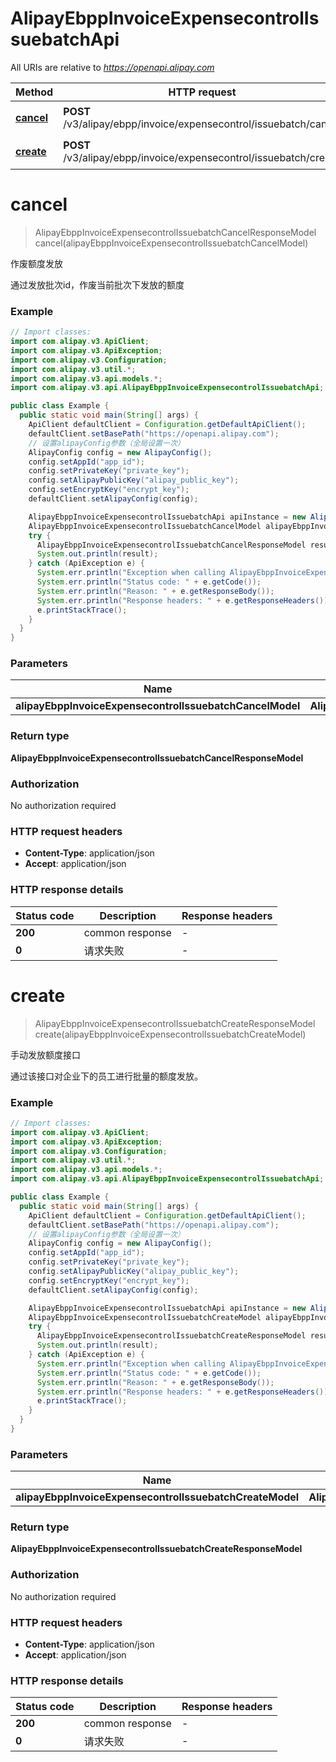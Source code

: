 # AlipayEbppInvoiceExpensecontrolIssuebatchApi

All URIs are relative to *https://openapi.alipay.com*

| Method | HTTP request | Description |
|------------- | ------------- | -------------|
| [**cancel**](AlipayEbppInvoiceExpensecontrolIssuebatchApi.md#cancel) | **POST** /v3/alipay/ebpp/invoice/expensecontrol/issuebatch/cancel | 作废额度发放 |
| [**create**](AlipayEbppInvoiceExpensecontrolIssuebatchApi.md#create) | **POST** /v3/alipay/ebpp/invoice/expensecontrol/issuebatch/create | 手动发放额度接口 |


<a name="cancel"></a>
# **cancel**
> AlipayEbppInvoiceExpensecontrolIssuebatchCancelResponseModel cancel(alipayEbppInvoiceExpensecontrolIssuebatchCancelModel)

作废额度发放

通过发放批次id，作废当前批次下发放的额度

### Example
```java
// Import classes:
import com.alipay.v3.ApiClient;
import com.alipay.v3.ApiException;
import com.alipay.v3.Configuration;
import com.alipay.v3.util.*;
import com.alipay.v3.api.models.*;
import com.alipay.v3.api.AlipayEbppInvoiceExpensecontrolIssuebatchApi;

public class Example {
  public static void main(String[] args) {
    ApiClient defaultClient = Configuration.getDefaultApiClient();
    defaultClient.setBasePath("https://openapi.alipay.com");
    // 设置alipayConfig参数（全局设置一次）
    AlipayConfig config = new AlipayConfig();
    config.setAppId("app_id");
    config.setPrivateKey("private_key");
    config.setAlipayPublicKey("alipay_public_key");
    config.setEncryptKey("encrypt_key");
    defaultClient.setAlipayConfig(config);

    AlipayEbppInvoiceExpensecontrolIssuebatchApi apiInstance = new AlipayEbppInvoiceExpensecontrolIssuebatchApi(defaultClient);
    AlipayEbppInvoiceExpensecontrolIssuebatchCancelModel alipayEbppInvoiceExpensecontrolIssuebatchCancelModel = new AlipayEbppInvoiceExpensecontrolIssuebatchCancelModel(); // AlipayEbppInvoiceExpensecontrolIssuebatchCancelModel | 
    try {
      AlipayEbppInvoiceExpensecontrolIssuebatchCancelResponseModel result = apiInstance.cancel(alipayEbppInvoiceExpensecontrolIssuebatchCancelModel);
      System.out.println(result);
    } catch (ApiException e) {
      System.err.println("Exception when calling AlipayEbppInvoiceExpensecontrolIssuebatchApi#cancel");
      System.err.println("Status code: " + e.getCode());
      System.err.println("Reason: " + e.getResponseBody());
      System.err.println("Response headers: " + e.getResponseHeaders());
      e.printStackTrace();
    }
  }
}
```

### Parameters

| Name | Type | Description  | Notes |
|------------- | ------------- | ------------- | -------------|
| **alipayEbppInvoiceExpensecontrolIssuebatchCancelModel** | **AlipayEbppInvoiceExpensecontrolIssuebatchCancelModel**|  | [optional] |

### Return type

**AlipayEbppInvoiceExpensecontrolIssuebatchCancelResponseModel**

### Authorization

No authorization required

### HTTP request headers

 - **Content-Type**: application/json
 - **Accept**: application/json

### HTTP response details
| Status code | Description | Response headers |
|-------------|-------------|------------------|
| **200** | common response |  -  |
| **0** | 请求失败 |  -  |

<a name="create"></a>
# **create**
> AlipayEbppInvoiceExpensecontrolIssuebatchCreateResponseModel create(alipayEbppInvoiceExpensecontrolIssuebatchCreateModel)

手动发放额度接口

通过该接口对企业下的员工进行批量的额度发放。

### Example
```java
// Import classes:
import com.alipay.v3.ApiClient;
import com.alipay.v3.ApiException;
import com.alipay.v3.Configuration;
import com.alipay.v3.util.*;
import com.alipay.v3.api.models.*;
import com.alipay.v3.api.AlipayEbppInvoiceExpensecontrolIssuebatchApi;

public class Example {
  public static void main(String[] args) {
    ApiClient defaultClient = Configuration.getDefaultApiClient();
    defaultClient.setBasePath("https://openapi.alipay.com");
    // 设置alipayConfig参数（全局设置一次）
    AlipayConfig config = new AlipayConfig();
    config.setAppId("app_id");
    config.setPrivateKey("private_key");
    config.setAlipayPublicKey("alipay_public_key");
    config.setEncryptKey("encrypt_key");
    defaultClient.setAlipayConfig(config);

    AlipayEbppInvoiceExpensecontrolIssuebatchApi apiInstance = new AlipayEbppInvoiceExpensecontrolIssuebatchApi(defaultClient);
    AlipayEbppInvoiceExpensecontrolIssuebatchCreateModel alipayEbppInvoiceExpensecontrolIssuebatchCreateModel = new AlipayEbppInvoiceExpensecontrolIssuebatchCreateModel(); // AlipayEbppInvoiceExpensecontrolIssuebatchCreateModel | 
    try {
      AlipayEbppInvoiceExpensecontrolIssuebatchCreateResponseModel result = apiInstance.create(alipayEbppInvoiceExpensecontrolIssuebatchCreateModel);
      System.out.println(result);
    } catch (ApiException e) {
      System.err.println("Exception when calling AlipayEbppInvoiceExpensecontrolIssuebatchApi#create");
      System.err.println("Status code: " + e.getCode());
      System.err.println("Reason: " + e.getResponseBody());
      System.err.println("Response headers: " + e.getResponseHeaders());
      e.printStackTrace();
    }
  }
}
```

### Parameters

| Name | Type | Description  | Notes |
|------------- | ------------- | ------------- | -------------|
| **alipayEbppInvoiceExpensecontrolIssuebatchCreateModel** | **AlipayEbppInvoiceExpensecontrolIssuebatchCreateModel**|  | [optional] |

### Return type

**AlipayEbppInvoiceExpensecontrolIssuebatchCreateResponseModel**

### Authorization

No authorization required

### HTTP request headers

 - **Content-Type**: application/json
 - **Accept**: application/json

### HTTP response details
| Status code | Description | Response headers |
|-------------|-------------|------------------|
| **200** | common response |  -  |
| **0** | 请求失败 |  -  |

